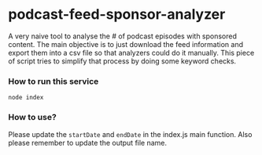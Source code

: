 # podcast-feed-sponsor-analyzer
A very naive tool to analyse the # of podcast episodes with sponsored content.
The main objective is to just download the feed information and export them into a csv file so that analyzers could do it manually. This piece of script tries to simplify that process by doing some keyword checks. 

### How to run this service
```
node index
```

### How to use? 
Please update the `startDate` and `endDate` in the index.js main function. 
Also please remember to update the output file name. 
